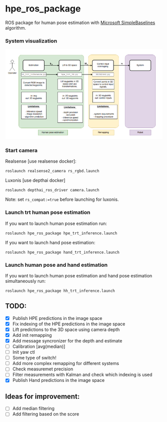 # hpe_ros_package


ROS package for human pose estimation with [Microsoft SimpleBaselines](https://github.com/microsoft/human-pose-estimation.pytorch) algorithm.

### System visualization 
![system](./include/system.png)

### Start camera

Realsense [use realsense docker]: 
```
roslaunch realsense2_camera rs_rgbd.launch 
```

Luxonis [use depthai docker] 
```
roslaunch depthai_ros_driver camera.launch 
```

Note: set `rs_compat:=true` before launching for luxonis. 

### Launch trt human pose estimation 

If you want to launch human pose estimation run: 
```
roslaunch hpe_ros_package hpe_trt_inference.launch 
```

If you want to launch hand pose estimation:
```
roslaunch hpe_ros_package hand_trt_inference.launch 
```

### Launch human pose and hand estimation 

If you want to launch human pose estimation and hand pose estimation simultaneously run: 
```
roslaunch hpe_ros_package hh_trt_inference.launch
```

## TODO: 

- [x] Publish HPE predictions in the image space
- [x] Fix indexing of the HPE predictions in the image space
- [x] Lift predictions to the 3D space using camera depth
- [x] Add init remapping
- [x] Add message syncronizer for the depth and estimate 
- [ ] Calibration [avg(median)]
- [ ] Init yaw ctl
- [ ] Some type of switch!  
- [ ] Add more complex remapping for different systems 
- [ ] Check measuremet precision 
- [ ] Filter measurements with Kalman and check which indexing is used
- [x] Publish Hand predictions in the image space

## Ideas for improvement: 
- [ ] Add median filtering
- [ ] Add filtering based on the score
